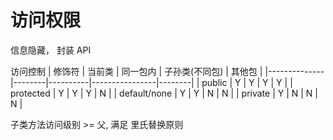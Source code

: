 # 访问权限
信息隐藏， 封装 API
 
访问控制
| 修饰符       | 当前类  | 同一包内  |  子孙类(不同包) | 其他包 |
|--------------|--------|----------|----------------|--------|
| public       | Y      | Y        | Y              | Y      |
| protected    | Y      | Y        | Y              | N      |
| default/none | Y      | Y        | N              | N      |
| private      | Y      | N        | N              | N      |


子类方法访问级别 >= 父, 满足 里氏替换原则
